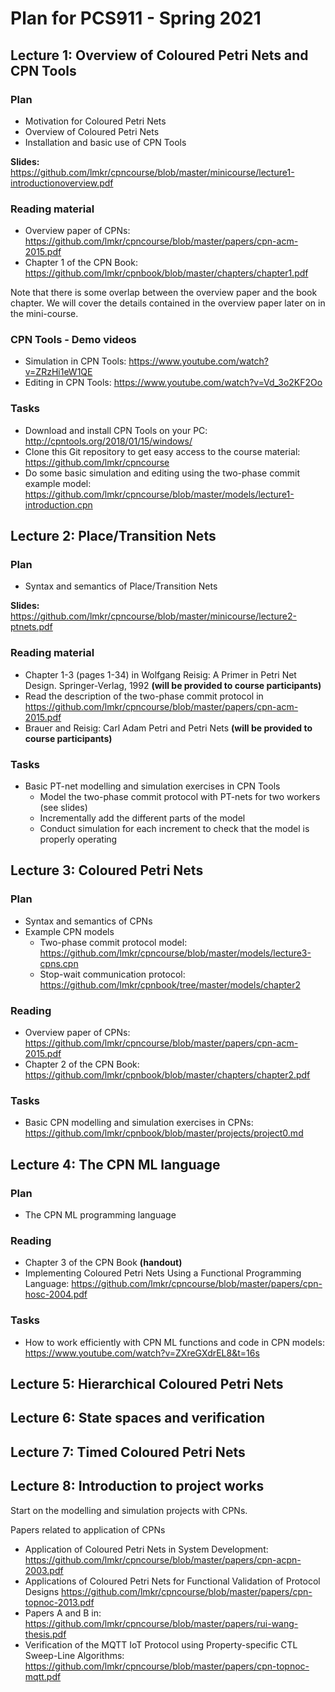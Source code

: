 # Plan for PCS911 - Spring 2021

## Lecture 1: Overview of Coloured Petri Nets and CPN Tools

### Plan

- Motivation for Coloured Petri Nets
- Overview of Coloured Petri Nets
- Installation and basic use of CPN Tools

**Slides:** https://github.com/lmkr/cpncourse/blob/master/minicourse/lecture1-introductionoverview.pdf

### Reading material

- Overview paper of CPNs: https://github.com/lmkr/cpncourse/blob/master/papers/cpn-acm-2015.pdf
- Chapter 1 of the CPN Book: https://github.com/lmkr/cpnbook/blob/master/chapters/chapter1.pdf

Note that there is some overlap between the overview paper and the book chapter. We will cover the details contained in the overview paper later on in the mini-course.

### CPN Tools - Demo videos

- Simulation in CPN Tools: https://www.youtube.com/watch?v=ZRzHi1eW1QE
- Editing in CPN Tools: https://www.youtube.com/watch?v=Vd_3o2KF2Oo

### Tasks

- Download and install CPN Tools on your PC: http://cpntools.org/2018/01/15/windows/
- Clone this Git repository to get easy access to the course material: https://github.com/lmkr/cpncourse
- Do some basic simulation and editing using the two-phase commit example model: https://github.com/lmkr/cpncourse/blob/master/models/lecture1-introduction.cpn

## Lecture 2: Place/Transition Nets

### Plan

- Syntax and semantics of Place/Transition Nets

**Slides:** https://github.com/lmkr/cpncourse/blob/master/minicourse/lecture2-ptnets.pdf

### Reading material

- Chapter 1-3 (pages 1-34) in Wolfgang Reisig: A Primer in Petri Net Design. Springer-Verlag, 1992 **(will be provided to course participants)**
- Read the description of the two-phase commit protocol in https://github.com/lmkr/cpncourse/blob/master/papers/cpn-acm-2015.pdf
- Brauer and Reisig: Carl Adam Petri and Petri Nets **(will be provided to course participants)**

### Tasks

- Basic PT-net modelling and simulation exercises in CPN Tools
  - Model the two-phase commit protocol with PT-nets for two workers (see slides)
  - Incrementally add the different parts of the model
  - Conduct simulation for each increment to check that the model is properly operating

## Lecture 3: Coloured Petri Nets

### Plan

- Syntax and semantics of CPNs
- Example CPN models
    - Two-phase commit protocol model: https://github.com/lmkr/cpncourse/blob/master/models/lecture3-cpns.cpn
    - Stop-wait communication protocol: https://github.com/lmkr/cpnbook/tree/master/models/chapter2

### Reading

- Overview paper of CPNs: https://github.com/lmkr/cpncourse/blob/master/papers/cpn-acm-2015.pdf
- Chapter 2 of the CPN Book: https://github.com/lmkr/cpnbook/blob/master/chapters/chapter2.pdf

### Tasks

- Basic CPN modelling and simulation exercises in CPNs: https://github.com/lmkr/cpnbook/blob/master/projects/project0.md

## Lecture 4: The CPN ML language

### Plan

- The CPN ML programming language

### Reading

- Chapter 3 of the CPN Book **(handout)**
- Implementing Coloured Petri Nets
Using a Functional Programming Language: https://github.com/lmkr/cpncourse/blob/master/papers/cpn-hosc-2004.pdf

### Tasks

- How to work efficiently with CPN ML functions and code in CPN models: https://www.youtube.com/watch?v=ZXreGXdrEL8&t=16s

## Lecture 5: Hierarchical Coloured Petri Nets

## Lecture 6: State spaces and verification

## Lecture 7: Timed Coloured Petri Nets

## Lecture 8: Introduction to project works

Start on the modelling and simulation projects with CPNs.

Papers related to application of CPNs

- Application of Coloured Petri Nets in System Development: https://github.com/lmkr/cpncourse/blob/master/papers/cpn-acpn-2003.pdf
- Applications of Coloured Petri Nets for Functional Validation of Protocol Designs https://github.com/lmkr/cpncourse/blob/master/papers/cpn-topnoc-2013.pdf
- Papers A and B in: https://github.com/lmkr/cpncourse/blob/master/papers/rui-wang-thesis.pdf
- Verification of the MQTT IoT Protocol using Property-specific CTL Sweep-Line Algorithms: https://github.com/lmkr/cpncourse/blob/master/papers/cpn-topnoc-mqtt.pdf
